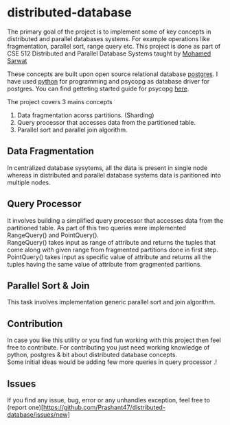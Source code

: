 # distributed-database
The primary goal of the project is to implement some of key concepts in distributed and parallel databases systems. For example operations like fragmentation, parallel sort, range query etc. This project is done as part of CSE 512 Distributed and Parallel Database Systems taught by [Mohamed Sarwat](http://faculty.engineering.asu.edu/sarwat/)

These concepts are built upon open source relational database [postgres](https://www.postgresql.org/). I have used [python](https://www.python.org/) for programming and psycopg as database driver for postgres. You can find getteting started guide for psycopg [here](http://prashant47.github.io/2017/Sep/20/psycopg_postgresql_adapter_for_python.html). 
 
The project covers 3 mains concepts
1. Data fragmentation acorss partitions. (Sharding)
2. Query processor that accesses data from the partitioned table.
3. Parallel sort and parallel join algorithm.

## Data Fragmentation
In centralized database sysytems, all the data is present in single node whereas in distributed and parallel database systems data is paritioned into multiple nodes. 

## Query Processor
It involves building a simplified query processor that accesses data from the partitioned table. As part of this two queries were implemented RangeQuery() and PointQuery(). 
</br>
RangeQuery() takes input as range of attribute and returns the tuples that come along with given range from fragmented partitions done in first step. 
</br>
PointQuery() takes input as specific value of attribute and returns all the tuples having the same value of attribute from gragmented paritions.


## Parallel Sort & Join
This task involves implementation generic parallel sort and join algorithm.




## Contribution
In case you like this utility or you find fun working with this project then feel free to contribute. For contributing you just need working knowledge of python, postgres & bit about distributed database concepts.
</br>
Some initial ideas would be adding few more queries in query processor .! 


## Issues

If you find any issue, bug, error or any unhandles exception, feel free to (report one)[https://github.com/Prashant47/distributed-database/issues/new]
